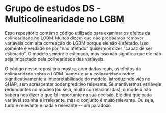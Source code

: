 # Grupo de estudos DS - Multicolinearidade no LGBM

Esse repositório contém o código utilizado para examinar os efeitos da colinearidade no LGBM. Muitos dizem que não precisamos remover variáveis com alta correlação do LGBM porque ele não é afetado. Isso somente é verdade se por "não afetado" quisermos dizer "capaz de ser estimado". O modelo sempre é estimado, mas isso não significa que ele não seja impactado pela colinearidade das variáveis.

O código nesse repositório mostra, com dados reais, os efeitos da colinearidade sobre o LGBM. Vemos que a colinearidade reduz significativamente a interpretabilidade do modelo, introduzindo viés no SHAP, sem acrescentar poder preditivo relevante. Se mantivermos variáveis redundantes no modelo (ou seja, muito correlacionadas), o modelo não saberá nos dizer o que foi importante na sua decisão. Ele dirá que cada variável sozinha é irrelevante, mas o conjunto é muito relevante. Ou seja, tudo é relevante e nada é relevante -- um paradoxo.
